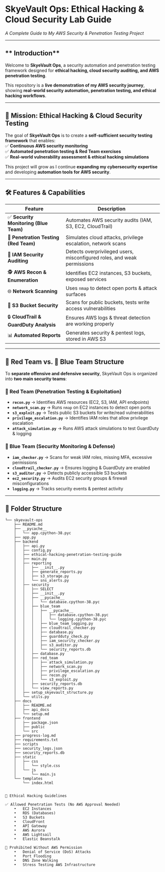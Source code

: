 # SkyeVault Ops: Ethical Hacking & Cloud Security Lab Guide  
*A Complete Guide to My AWS Security & Penetration Testing Project*  

---

## ** Introduction**  
Welcome to **SkyeVault Ops**, a security automation and penetration testing framework designed for **ethical hacking, cloud security auditing, and AWS penetration testing**.  

This repository is a **live demonstration of my AWS security journey**, showing **real-world security automation, penetration testing, and ethical hacking workflows**.  

---

## **🎯 Mission: Ethical Hacking & Cloud Security Testing**  
The goal of **SkyeVault Ops** is to create a **self-sufficient security testing framework** that enables:  
✅ **Continuous AWS security monitoring**  
✅ **Automated penetration testing & Red Team exercises**  
✅ **Real-world vulnerability assessment & ethical hacking simulations**  

This project will grow as I continue **expanding my cybersecurity expertise** and developing **automation tools for AWS security**.

---

## **🛠️ Features & Capabilities**  

| **Feature**        | **Description** |
|--------------------|----------------|
| ✅ **Security Monitoring (Blue Team)**  | Automates AWS security audits (IAM, S3, EC2, CloudTrail) |
| 🚀 **Penetration Testing (Red Team)**  | Simulates cloud attacks, privilege escalation, network scans |
| 🔐 **IAM Security Auditing**  | Detects overprivileged users, misconfigured roles, and weak permissions |
| 🕵️ **AWS Recon & Enumeration** | Identifies EC2 instances, S3 buckets, exposed services |
| 🌐 **Network Scanning**  | Uses `nmap` to detect open ports & attack surfaces |
| 📂 **S3 Bucket Security** | Scans for public buckets, tests write access vulnerabilities |
| 🔒 **CloudTrail & GuardDuty Analysis**  | Ensures AWS logs & threat detection are working properly |
| 📊 **Automated Reports** | Generates security & pentest logs, stored in AWS S3 |

---

## **🔴 Red Team vs. 🔵 Blue Team Structure**  

To **separate offensive and defensive security**, SkyeVault Ops is organized into **two main security teams**:  

### **🔴 Red Team (Penetration Testing & Exploitation)**  
- **`recon.py`** → Identifies AWS resources (EC2, S3, IAM, API endpoints)  
- **`network_scan.py`** → Runs `nmap` on EC2 instances to detect open ports  
- **`s3_exploit.py`** → Tests public S3 buckets for write/read vulnerabilities  
- **`privilege_escalation.py`** → Identifies IAM roles that allow privilege escalation  
- **`attack_simulation.py`** → Runs AWS attack simulations to test GuardDuty & logging  

### **🔵 Blue Team (Security Monitoring & Defense)**  
- **`iam_checker.py`** → Scans for weak IAM roles, missing MFA, excessive permissions  
- **`cloudtrail_checker.py`** → Ensures logging & GuardDuty are enabled  
- **`s3_auditor.py`** → Detects publicly accessible S3 buckets  
- **`ec2_security.py`** → Audits EC2 security groups & firewall misconfigurations  
- **`logging.py`** → Tracks security events & pentest activity  

---

## **📂 Folder Structure**
```plaintext
└── skyevault-ops
    ├── README.md
    ├── __pycache__
    │   └── app.cpython-38.pyc
    ├── app.py
    ├── backend
    │   ├── api.py
    │   ├── config.py
    │   ├── ethical-hacking-penetration-testing-guide
    │   ├── main.py
    │   ├── reporting
    │   │   ├── __init__.py
    │   │   ├── generate_reports.py
    │   │   ├── s3_storage.py
    │   │   └── sns_alerts.py
    │   ├── security
    │   │   ├── SELECT
    │   │   ├── __init__.py
    │   │   ├── __pycache__
    │   │   │   └── database.cpython-38.pyc
    │   │   ├── blue_team
    │   │   │   ├── __pycache__
    │   │   │   │   ├── database.cpython-38.pyc
    │   │   │   │   └── logging.cpython-38.pyc
    │   │   │   ├── blue_team_logging.py
    │   │   │   ├── cloudtrail_checker.py
    │   │   │   ├── database.py
    │   │   │   ├── guardduty_check.py
    │   │   │   ├── iam_security_checker.py
    │   │   │   ├── s3_auditor.py
    │   │   │   └── security_reports.db
    │   │   ├── database.py
    │   │   ├── red_team
    │   │   │   ├── attack_simulation.py
    │   │   │   ├── network_scan.py
    │   │   │   ├── privilege_escalation.py
    │   │   │   ├── recon.py
    │   │   │   └── s3_exploit.py
    │   │   ├── security_reports.db
    │   │   └── view_reports.py
    │   ├── setup_skyevault_structure.py
    │   └── utils.py
    ├── docs
    │   ├── README.md
    │   ├── api_docs
    │   └── setup.md
    ├── frontend
    │   ├── package.json
    │   ├── public
    │   └── src
    ├── progress-log.md
    ├── requirements.txt
    ├── scripts
    ├── security_logs.json
    ├── security_reports.db
    ├── static
    │   ├── css
    │   │   └── style.css
    │   └── js
    │       └── main.js
    └── templates
        └── index.html


📝 Ethical Hacking Guidelines

✅ Allowed Penetration Tests (No AWS Approval Needed)
	•	EC2 Instances
	•	RDS (Databases)
	•	S3 Buckets
	•	CloudFront
	•	API Gateway
	•	AWS Aurora
	•	AWS Lightsail
	•	Elastic Beanstalk

🚫 Prohibited Without AWS Permission
	•	Denial of Service (DoS) Attacks
	•	Port Flooding
	•	DNS Zone Walking
	•	Stress Testing AWS Infrastructure
